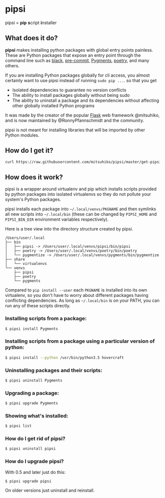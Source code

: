 # pipsi

pipsi = **pip** **s**cript **i**nstaller

## What does it do?
**pipsi** makes installing python packages with global entry points painless. These are Python packages that expose an entry point through the command line such as [black](https://pypi.org/project/black/), [pre-commit](https://pypi.org/project/pre_commit/), [Pygments](https://pypi.org/project/Pygments/), [poetry](https://pypi.org/project/poetry/), and many others.

If you are installing Python packages globally for cli access, you almost certainly want to use pipsi instead of running `sudo pip ...`. so that you get
* Isolated dependencies to guarantee no version conflicts
* The ability to install packages globally without being sudo
* The ability to uninstall a package and its dependencies without affecting other globally installed Python programs

It was made by the creator of the popular [Flask](https://pypi.org/project/Flask/) web framework @mitsuhiko, and is now maintained by @RonnyPfannschmidt and the community.

pipsi is not meant for installing libraries that will be imported by other Python modules.

## How do I get it?

```bash
curl https://raw.githubusercontent.com/mitsuhiko/pipsi/master/get-pipsi.py | python
```

## How does it work?

pipsi is a wrapper around virtualenv and pip which installs scripts provided by python packages into isolated virtualenvs so they do not pollute your system's Python packages.

pipsi installs each package into `~/.local/venvs/PKGNAME` and then symlinks all new scripts into `~/.local/bin` (these can be changed by `PIPSI_HOME` and `PIPSI_BIN_DIR` environment variables respectively).

Here is a tree view into the directory structure created by pipsi.

```
/Users/user/.local
├── bin
│   ├── pipsi -> /Users/user/.local/venvs/pipsi/bin/pipsi
│   ├── poetry -> /Users/user/.local/venvs/poetry/bin/poetry
│   └── pygmentize -> /Users/user/.local/venvs/pygments/bin/pygmentize
├── share
│   └── virtualenvs
└── venvs
    ├── pipsi
    ├── poetry
    └── pygments
```

Compared to `pip install --user` each `PKGNAME` is installed into its own virtualenv, so you don't have to worry about different packages having conflicting dependencies. As long as `~/.local/bin` is on your PATH, you can run any of these scripts directly.

### Installing scripts from a package:

```bash
$ pipsi install Pygments
```

### Installing scripts from a package using a particular version of python:

```bash
$ pipsi install --python /usr/bin/python3.5 hovercraft
```

### Uninstalling packages and their scripts:

```bash
$ pipsi uninstall Pygments
```

### Upgrading a package:

```bash
$ pipsi upgrade Pygments
```

### Showing what's installed:

```bash
$ pipsi list
```

### How do I get rid of pipsi?

```bash
$ pipsi uninstall pipsi
```

### How do I upgrade pipsi?

With 0.5 and later just do this:

```bash
$ pipsi upgrade pipsi
```

On older versions just uninstall and reinstall.
